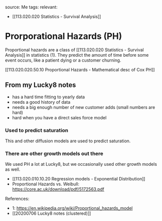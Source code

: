 source: Me
tags: 
relevant: 
- [[113.020.020 Statistics - Survival Analysis]]

# Prorporational Hazards (PH)

Proportional hazards are a class of [[113.020.020 Statistics - Survival Analysis]] in statistics (1). They predict the amount of time before some event occurs, like a patient dying or a customer churning. 

[[113.020.020.50.10 Proportional Hazards - Mathematical desc of Cox PH]]

## From my Lucky8 notes
- has a hard time fitting to yearly data
- needs a good history of data
- needs a big enough number of new customer adds (small numbers are hard)
- hard when you have a direct sales force model

### Used to predict saturation
This and other diffusion models are used to predict saturation.

### There are other growth models out there
We used PH a lot at Lucky8, but we occasionally used other growth models as well.
- [[113.020.010.10.20 Regression models - Exponential Distribution]]
- Proportional Hazards vs. Weibull: https://core.ac.uk/download/pdf/5172563.pdf


References:
- 1: https://en.wikipedia.org/wiki/Proportional_hazards_model
- [[20200706 Lucky8 notes (clustered)]]